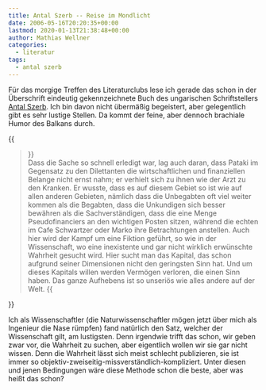 ```yaml
---
title: Antal Szerb -- Reise im Mondlicht
date: 2006-05-16T20:20:35+00:00
lastmod: 2020-01-13T21:38:48+00:00
author: Mathias Wellner
categories:
  - literatur
tags:
  - antal szerb
---
```

Für das morgige Treffen des Literaturclubs lese ich gerade das schon in der Überschrift eindeutig gekennzeichnete Buch des ungarischen Schriftstellers [Antal Szerb](https://de.wikipedia.org/wiki/Antal_Szerb). Ich bin davon nicht übermäßig begeistert, aber gelegentlich gibt es sehr lustige Stellen. Da kommt der feine, aber dennoch brachiale Humor des Balkans durch. 

{{<blockquote>}}  
Dass die Sache so schnell erledigt war, lag auch daran, dass Pataki im Gegensatz zu den Dilettanten die wirtschaftlichen und finanziellen Belange nicht ernst nahm; er verhielt sich zu ihnen wie der Arzt zu den Kranken. Er wusste, dass es auf diesem Gebiet so ist wie auf allen anderen Gebieten, nämlich dass die Unbegabten oft viel weiter kommen als die Begabten, dass die Unkundigen sich besser bewähren als die Sachverständigen, dass die eine Menge Pseudofinanciers an den wichtigen Posten sitzen, während die echten im Cafe Schwartzer oder Marko ihre Betrachtungen anstellen. Auch hier wird der Kampf um eine Fiktion geführt, so wie in der Wissenschaft, wo eine inexistente und gar nicht wirklich erwünschte Wahrheit gesucht wird. Hier sucht man das Kapital, das schon aufgrund seiner Dimensionen nicht den geringsten Sinn hat. Und um dieses Kapitals willen werden Vermögen verloren, die einen Sinn haben. Das ganze Aufhebens ist so unseriös wie alles andere auf der Welt.
{{</blockquote>}}  

Ich als Wissenschaftler (die Naturwissenschaftler mögen jetzt über mich als Ingenieur die Nase rümpfen) fand natürlich den Satz, welcher der Wissenschaft gilt, am lustigsten. Denn irgendwie trifft das schon, wir geben zwar vor, die Wahrheit zu suchen, aber eigentlich wollen wir sie gar nicht wissen. Denn die Wahrheit lässt sich meist schlecht publizieren, sie ist immer so objektiv-zweiseitig-missverständlich-kompliziert. Unter diesen und jenen Bedingungen wäre diese Methode schon die beste, aber was heißt das schon?